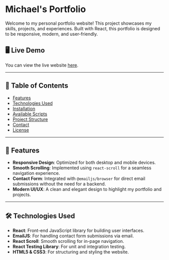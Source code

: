 # Michael's Portfolio

Welcome to my personal portfolio website! This project showcases my skills, projects, and experiences. Built with React, this portfolio is designed to be responsive, modern, and user-friendly.

## 🖥️ Live Demo

You can view the live website [here](https://michaelportfolioo.netlify.app/).

---

## 📑 Table of Contents

- [Features](#features)
- [Technologies Used](#technologies-used)
- [Installation](#installation)
- [Available Scripts](#available-scripts)
- [Project Structure](#project-structure)
- [Contact](#contact)
- [License](#license)

---

## 🌟 Features

- **Responsive Design**: Optimized for both desktop and mobile devices.
- **Smooth Scrolling**: Implemented using `react-scroll` for a seamless navigation experience.
- **Contact Form**: Integrated with `@emailjs/browser` for direct email submissions without the need for a backend.
- **Modern UI/UX**: A clean and elegant design to highlight my portfolio and projects.

---

## 🛠️ Technologies Used

- **React**: Front-end JavaScript library for building user interfaces.
- **EmailJS**: For handling contact form submissions via email.
- **React Scroll**: Smooth scrolling for in-page navigation.
- **React Testing Library**: For unit and integration testing.
- **HTML5 & CSS3**: For structuring and styling the website.
